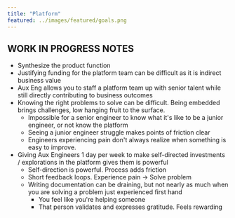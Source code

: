 ```yaml
---
title: "Platform"
featured: ../images/featured/goals.png
---
```


## WORK IN PROGRESS NOTES

- Synthesize the product function
- Justifying funding for the platform team can be difficult as it is indirect
  business value
- Aux Eng allows you to staff a platform team up with senior talent while still
  directly contributing to business outcomes
- Knowing the right problems to solve can be difficult. Being embedded brings
  challenges, low hanging fruit to the surface.
  - Impossible for a senior engineer to know what it's like to be a junior
    engineer, or not know the platform
  - Seeing a junior engineer struggle makes points of friction clear
  - Engineers experiencing pain don't always realize when something is easy to
    improve.
- Giving Aux Engineers 1 day per week to make self-directed investments /
  explorations in the platform gives them is powerful
  - Self-direction is powerful. Process adds friction
  - Short feedback loops. Experience pain -> Solve problem
  - Writing documentation can be draining, but not nearly as much when you are
    solving a problem just experienced first hand
    - You feel like you're helping someone
    - That person validates and expresses gratitude. Feels rewarding
